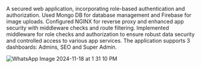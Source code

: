 A secured web application, incorporating role-based authentication and authorization. Used Mongo DB for
database management and Firebase for image uploads. Configured NGINX for reverse proxy and enhanced
app security with middleware checks and route filtering. Implemented middleware for role checks and
authorization to ensure robust data security and controlled access to various app services. The application
supports 3 dashboards: Admins, SEO and Super Admin.

![WhatsApp Image 2024-11-18 at 1 31 10 PM](https://github.com/user-attachments/assets/141f386a-16d7-456b-a7eb-eaadcc9e25ab)

